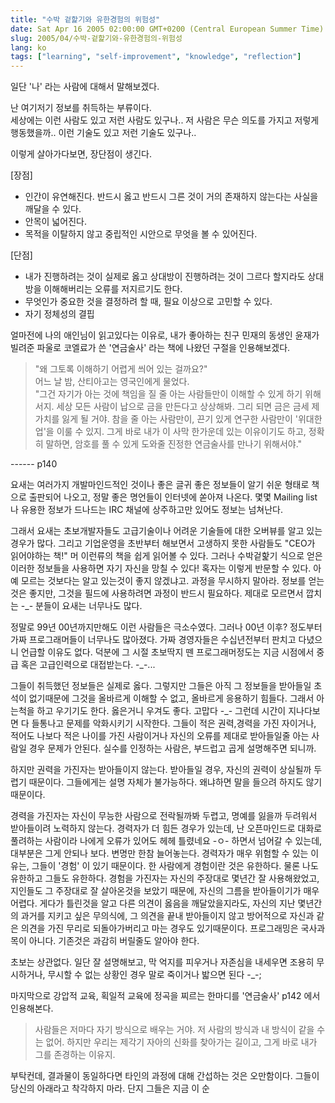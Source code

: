 ```yaml
---
title: "수박 겉핥기와 유한경험의 위험성"
date: Sat Apr 16 2005 02:00:00 GMT+0200 (Central European Summer Time)
slug: 2005/04/수박-겉핥기와-유한경험의-위험성
lang: ko
tags: ["learning", "self-improvement", "knowledge", "reflection"]
---
```


일단 '나' 라는 사람에 대해서 말해보겠다.

난 여기저기 정보를 취득하는 부류이다.  
세상에는 이런 사람도 있고 저런 사람도 있구나.. 저 사람은 무슨 의도를 가지고
저렇게 행동했을까..  이런 기술도 있고 저런 기술도 있구나..

이렇게 살아가다보면, 장단점이 생긴다.

[장점] 
- 인간이 유연해진다. 반드시 옳고 반드시 그른 것이 거의 존재하지 않는다는
  사실을 깨달을 수 있다. 
- 안목이 넓어진다.
- 목적을 이탈하지 않고 중립적인 시안으로 무엇을 볼 수 있어진다.

[단점]
- 내가 진행하려는 것이 실제로 옳고 상대방이 진행하려는 것이 그르다 할지라도
  상대방을 이해해버리는 오류를 저지르기도 한다.
- 무엇인가 중요한 것을 결정하려 할 때, 필요 이상으로 고민할 수 있다.
- 자기 정체성의 결핍

얼마전에 나의 애인님이 읽고있다는 이유로, 내가 좋아하는 친구 민재의 동생인 윤재가
빌려준 파울로 코엘료가 쓴 '연금술사' 라는 책에 나왔던 구절을 인용해보겠다.

> "왜 그토록 이해하기 어렵게 씌어 있는 걸까요?"  
> 어느 날 밤, 산티아고는 영국인에게 물었다.  
> "그건 자기가 아는 것에 책임을 질 줄 아는 사람들만이 이해할 수 있게 하기 
> 위해서지. 세상 모든 사람이 납으로 금을 만든다고 상상해봐. 그리 되면 금은
> 금세 제 가치를 잃게 될 거야. 참을 줄 아는 사람만이, 끈기 있게 연구한 사람만이
> '위대한 업'을 이룰 수 있지. 그게 바로 내가 이 사막 한가운데 있는 이유이기도 
> 하고, 정확히 말하면, 암호를 풀 수 있게 도와줄 진정한 연금술사를 만나기 위해서야."

------ p140

요새는 여러가지 개발마인드적인 것이나 좋은 글귀 좋은 정보들이
알기 쉬운 형태로 책으로 출판되어 나오고, 정말 좋은 명언들이 인터넷에
쏟아져 나온다. 몇몇 Mailing list나 유용한 정보가 드나드는 IRC 채널에
상주하고만 있어도 정보는 넘쳐난다.

그래서 요새는 초보개발자들도 고급기술이나 어려운 기술들에 대한 오버뷰를
알고 있는 경우가 많다. 그리고 기업운영을 초반부터 해보면서 고생하지 못한 사람들도
"CEO가 읽어야하는 책!" 머 이런류의 책을 쉽게 읽어볼 수 있다.
그러나 수박겉핥기 식으로 얻은 이러한 정보들을 사용하면 자기 자신을 망칠 수 있다!
혹자는 이렇게 반문할 수 있다. 아예 모르는 것보다는 알고 있는것이 좋지 않겠냐고.
과정을 무시하지 말아라. 정보를 얻는것은 좋지만, 그것을 필드에 사용하려면 과정이
반드시 필요하다. 제대로 모르면서 깝치는 -_- 분들이 요새는 너무나도 많다. 

정말로 99년 00년까지만해도 이런 사람들은 극소수였다. 
그러나 00년 이후? 정도부터 가짜 프로그래머들이 너무나도 많아졌다. 
가짜 경영자들은 수십년전부터 판치고 다녔으니 언급할 이유도 없다.
덕분에 그 시절 초보딱지 뗀 프로그래머정도는 지금 시점에서 중급 혹은 
고급인력으로 대접받는다. -_-...  

그들이 취득했던 정보들은 실제로 옳다. 그렇지만 그들은 아직 그 정보들을 
받아들일 초석이 없기때문에 그것을 올바르게 이해할 수 없고, 올바르게 응용하기
힘들다. 그래서 아는척을 하고 우기기도 한다. 옳은거니 우겨도 좋다. 고맙다 -_-
그런데 시간이 지나다보면 다 들통나고 문제를 악화시키기 시작한다.
그들이 적은 권력,경력을 가진 자이거나, 적어도 나보다 적은 나이를 가진 사람이거나
자신의 오류를 제대로 받아들일줄 아는 사람일 경우 문제가 안된다.
실수를 인정하는 사람은, 부드럽고 곱게 설명해주면 되니까.

하지만 권력을 가진자는 받아들이지 않는다.
받아들일 경우, 자신의 권력이 상실될까 두렵기 때문이다. 
그들에게는 설명 자체가 불가능하다. 왜냐하면 말을 들으려 하지도 않기 때문이다.

경력을 가진자는 자신이 무능한 사람으로 전락될까봐 두렵고, 명예를 잃을까 
두려워서 받아들이려 노력하지 않는다. 경력자가 더 힘든 경우가 있는데,
난 오픈마인드로 대화로 풀려하는 사람이라 나에게 오류가 있어도 헤헤 틀렸네요 -ㅇ-
하면서 넘어갈 수 있는데, 대부분은 그게 안되나 보다. 변명만 한참 늘어놓는다.
경력자가 매우 위험할 수 있는 이유는, 그들이 '경험' 이 있기 때문이다.
한 사람에게 경험이란 것은 유한하다. 물론 나도 유한하고 그들도 유한하다.
경험을 가진자는 자신의 주장대로 몇년간 잘 사용해왔었고, 지인들도 그 주장대로
잘 살아온것을 보았기 때문에, 자신의 그름을 받아들이기가 매우 어렵다.
게다가 틀린것을 알고 다른 의견이 옳음을 깨달았을지라도, 
자신의 지난 몇년간의 과거를 지키고 싶은 무의식에, 그 의견을 끝내 받아들이지 않고
방어적으로 자신과 같은 의견을 가진 무리로 되돌아가버리고 마는 경우도 있기때문이다.
프로그래밍은 국사과목이 아니다. 기존것은 과감히 버릴줄도 알아야 한다.

초보는 상관없다. 일단 잘 설명해보고, 막 억지를 피우거나 자존심을 내세우면
조용히 무시하거나, 무시할 수 없는 상황인 경우 말로 죽이거나 밟으면 된다 -_-;

마지막으로 강압적 교육, 획일적 교육에 정곡을 찌르는 한마디를 '연금술사' p142 에서
인용해본다.

> 사람들은 저마다 자기 방식으로 배우는 거야. 저 사람의 방식과 내 방식이 
> 같을 수는 없어. 하지만 우리는 제각기 자아의 신화를 찾아가는 길이고, 
> 그게 바로 내가 그를 존경하는 이유지.
 
부탁컨데, 결과물이 동일하다면 타인의 과정에 대해 간섭하는 것은 오만함이다.
그들이 당신의 아래라고 착각하지 마라. 단지 그들은 지금 이 순
